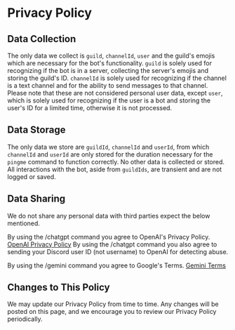 # Privacy Policy

## Data Collection

The only data we collect is `guild`, `channelId`, `user` and the guild's emojis which are necessary for the bot's functionality. `guild` is solely used for recognizing if the bot is in a server, collecting the server's emojis and storing the guild's ID. `channelId` is solely used for recognizing if the channel is a text channel and for the ability to send messages to that channel. Please note that these are not considered personal user data, except `user`, which is solely used for recognizing if the user is a bot and storing the user's ID for a limited time, otherwise it is not processed.

## Data Storage

The only data we store are `guildId`, `channelId` and `userId`, from which `channelId` and `userId` are only stored for the duration necessary for the `pingme` command to function correctly. No other data is collected or stored. All interactions with the bot, aside from `guildIds`, are transient and are not logged or saved.

## Data Sharing

We do not share any personal data with third parties expect the below mentioned.

By using the /chatgpt command you agree to OpenAI's Privacy Policy. [OpenAI Privacy Policy](https://openai.com/policies/privacy-policy)
By using the /chatgpt command you also agree to sending your Discord user ID (not username) to OpenAI for detecting abuse.

By using the /gemini command you agree to Google's Terms. [Gemini Terms](https://ai.google.dev/gemini-api/terms)

## Changes to This Policy

We may update our Privacy Policy from time to time. Any changes will be posted on this page, and we encourage you to review our Privacy Policy periodically.
